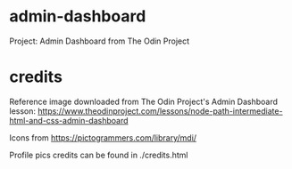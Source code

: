 # admin-dashboard
Project: Admin Dashboard from The Odin Project

# credits
Reference image downloaded from The Odin Project's Admin Dashboard lesson:
https://www.theodinproject.com/lessons/node-path-intermediate-html-and-css-admin-dashboard

Icons from https://pictogrammers.com/library/mdi/

Profile pics credits can be found in ./credits.html